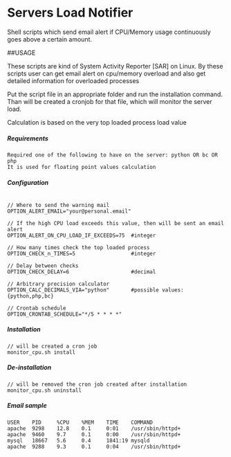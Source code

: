 # Servers Load Notifier
Shell scripts which send email alert if CPU/Memory usage continuously goes above a certain amount.


##USAGE

These scripts are kind of System Activity Reporter [SAR] on Linux.
By these scripts user can get email alert on cpu/memory overload and also get detailed information for overloaded processes

Put the script file in an appropriate folder and run the installation command. Than will be created a cronjob for that file, which will monitor the server load.

Calculation is based on the very top loaded process load value

##### Requirements
```shell
Required one of the following to have on the server: python OR bc OR php
It is used for floating point values calculation
```

##### Configuration
```shell

// Where to send the warning mail
OPTION_ALERT_EMAIL="your@personal.email"

// If the high CPU load exceeds this value, then will be sent an email alert
OPTION_ALERT_ON_CPU_LOAD_IF_EXCEEDS=75  #integer

// How many times check the top loaded process
OPTION_CHECK_n_TIMES=5                  #integer

// Delay between checks
OPTION_CHECK_DELAY=6                    #decimal

// Arbitrary precision calculator
OPTION_CALC_DECIMALS_VIA="python"       #possible values: {python,php,bc}

// Crontab schedule
OPTION_CRONTAB_SCHEDULE="*/5 * * * *"
```

##### Installation
```shell
// will be created a cron job
monitor_cpu.sh install
```

##### De-installation
```shell
// will be removed the cron job created after installation
monitor_cpu.sh uninstall
```

##### Email sample
```shell
USER    PID     %CPU    %MEM    TIME    COMMAND
apache  9298    12.8    0.1     0:01    /usr/sbin/httpd+
apache  9460    9.7     0.1     0:00    /usr/sbin/httpd+
mysql   18667   5.6     0.4     1841:19 mysqld
apache  9288    9.3     0.1     0:04    /usr/sbin/httpd+
```
